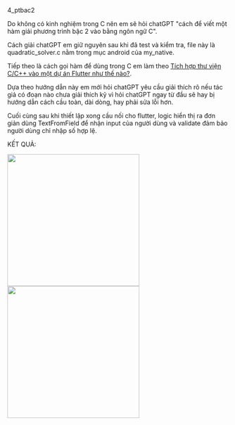 
4_ptbac2

Do không có kinh nghiệm trong C nên em sẽ hỏi chatGPT "cách để viết một hàm giải phương trình bậc 2 vào bằng ngôn ngữ C".

Cách giải chatGPT em giữ nguyên sau khi đã test và kiểm tra, file này là quadratic_solver.c nằm trong mục android của my_native.

Tiếp theo là cách gọi hàm để dùng trong C em làm theo [Tích hợp thư viện C/C++ vào một dự án Flutter như thế nào?](https://viblo.asia/p/tich-hop-thu-vien-cc-vao-mot-du-an-flutter-nhu-the-nao-V3m5WmE7ZO7).

Dựa theo hướng dẫn này em mới hỏi chatGPT yêu cầu giải thích rõ nếu tác giả có đoạn nào chưa giải thích kỹ vì hỏi chatGPT ngay từ đầu sẽ hay bị hướng dẫn cách cầu toàn, dài dòng, hay phải sửa lỗi hơn.

Cuối cùng sau khi thiết lập xong cầu nối cho flutter, logic hiển thị ra đơn giản dùng TextFromField để nhận input của người dùng và validate đảm bảo người dùng chỉ nhập số hợp lệ.

KẾT QUẢ:

  <img src="https://github.com/user-attachments/assets/e9fbaf54-a099-4c64-b9c0-057de309e447" width="300"/>
  <img src="https://github.com/user-attachments/assets/19740ce4-413d-43dd-9b6d-5bedf1471e8d" width="300"/>
